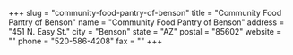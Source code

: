 +++
slug = "community-food-pantry-of-benson"
title = "Community Food Pantry of Benson"
name = "Community Food Pantry of Benson"
address = "451 N. Easy St."
city = "Benson"
state = "AZ"
postal = "85602"
website = ""
phone = "520-586-4208"
fax = ""
+++
